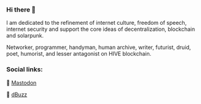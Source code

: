 ### Hi there 👋

I am dedicated to the refinement of internet culture, freedom of speech, internet security and support the core ideas of decentralization, blockchain and solarpunk. 



Networker, programmer, handyman, human archive, writer, futurist, druid, poet, humorist, and lesser antagonist on HIVE blockchain.

### Social links: 

💬   <a title="GladTech " rel="me" href="https://gladtech.social/@aschatria">Mastodon</a>

💬 [dBuzz](https://d.buzz/profile/@aschatria)
<!--
**aschatria/aschatria** is a ✨ _special_ ✨ repository because its `README.md` (this file) appears on your GitHub profile.

Here are some ideas to get you started:

- 🔭 I’m currently working on ...
- 🌱 I’m currently learning ...
- 👯 I’m looking to collaborate on ...
- 🤔 I’m looking for help with ...
- 💬 Ask me about ...
- 📫 How to reach me: ...
- 😄 Pronouns: ...
- ⚡ Fun fact: ...
-->
